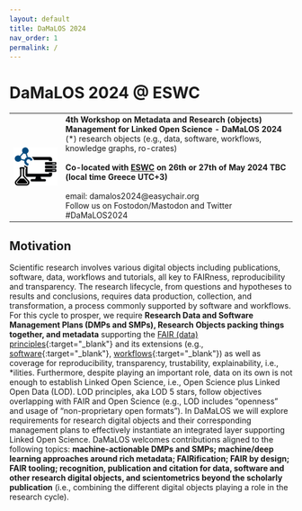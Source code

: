 ```yaml
---
layout: default
title: DaMaLOS 2024
nav_order: 1
permalink: /
---
```


# DaMaLOS 2024 @ ESWC

<table>
  <tr>
    <td style="text-align:left">
      <img src="./img/damalos-half.jpg" alt="DaMaLOS"/>
    </td>
    <td>
    <strong>4th Workshop on Metadata and Research (objects) Management for Linked Open Science - DaMaLOS 2024</strong>
    <br/>
    <italic>(*) research objects (e.g., data, software, workflows, knowledge graphs, ro-crates)</italic>
    <br/><br/>
    <strong>Co-located with <a href="https://2024.eswc-conferences.org/" target="_blank">ESWC</a> on 26th or 27th of May 2024 TBC (local time Greece UTC+3)</strong>
    <br/><br/>
    email: damalos2024@easychair.org <br/>
    Follow us on Fostodon/Mastodon and Twitter #DaMaLOS2024
    </td>
  </tr>
</table>

## Motivation

Scientific research involves various digital objects including publications, software, data, workflows and tutorials, all key to FAIRness, reproducibility and transparency. The research lifecycle, from questions and hypotheses to results and conclusions, requires data production, collection, and transformation, a process commonly supported by software and workflows. For this cycle to prosper, we require **Research Data and Software Management Plans (DMPs and SMPs), Research Objects packing things together, and metadata** supporting the [FAIR (data) principles](https://www.nature.com/articles/sdata201618){:target="_blank"} and its extensions (e.g., [software](https://www.nature.com/articles/s41597-022-01710-x){:target="_blank"}, [workflows](https://direct.mit.edu/dint/article/2/1-2/108/10003/FAIR-Computational-Workflows){:target="_blank"}) as well as coverage for reproducibility, transparency, trustability, explainability, i.e., *ilities. Furthermore, despite playing an important role, data on its own is not enough to establish Linked Open Science, i.e., Open Science plus Linked Open Data (LOD). LOD principles, aka LOD 5 stars, follow objectives overlapping with FAIR and Open Science (e.g., LOD includes “openness” and usage of “non-proprietary open formats”). In DaMaLOS we will explore requirements for research digital objects and their corresponding management plans to effectively instantiate an integrated layer supporting Linked Open Science. DaMaLOS welcomes contributions aligned to the following topics: **machine-actionable DMPs and SMPs; machine/deep learning approaches around rich metadata; FAIRification; FAIR by design; FAIR tooling; recognition, publication and citation for data, software and other research digital objects, and scientometrics beyond the scholarly publication** (i.e., combining the different digital objects playing a role in the research cycle).  


<script type="application/ld+json">
[
  {
    "@context": "https://schema.org",
    "@id": "https://zbmed.github.io/damalos",
    "@type": "Event",
    "name": "DaMaLOS 2024",
    "description": "4th Workshop on Metadata and Research (objects) Management for Linked Open Science - DaMaLOS 2024",
    "image": "https://zbmed.github.io/damalos/img/damalos.jpg",
    "startDate": "2024-05-26",
    "endDate": "2024-05-27",
    "eventStatus": "https://schema.org/EventScheduled",
    "eventAttendanceMode": "https://schema.org/OfflineEventAttendanceMode",
    "keywords": "Research data management, research objects, research environments, Open Science, Linked Open Data, FAIRness, FAIRification, scientometrics, metadata",
    "location": {
      "@type": "Place",
      "name": "Hersonissos, Greece"
    },
    "url": "https://zbmed.github.io/damalos",
    "organizer": [
      {
        "@type": "Person",
        "@id": "https://orcid.org/0000-0003-3986-0510", 
        "url": "https://orcid.org/0000-0003-3986-0510",
        "name": "Leyla Jael Castro",
        "memberOf": 
          {
            "@type": "Organization",
            "@id": "https://www.zbmed.de", 
            "url": "https://www.zbmed.de/en/",
            "name": "ZB MED Information Centre for Life Sciences",
            "logo": "https://www.zbmed.de/typo3conf/ext/dreipc_zbmed/Resources/Public/Image/ZBMED_2017_DE.svg"
          }
      }, 
      {
        "@type": "Person",
        "@id": "https://orcid.org/0000-0002-1018-0370", 
        "url": "https://orcid.org/0000-0002-1018-0370",
        "name": "Dietrich Rebholz-Schuhmann",
        "memberOf": 
          {
            "@type": "Organization",
            "@id": "https://www.zbmed.de", 
            "url": "https://www.zbmed.de/en/",
            "name": "ZB MED Information Centre for Life Sciences",
            "logo": "https://www.zbmed.de/typo3conf/ext/dreipc_zbmed/Resources/Public/Image/ZBMED_2017_DE.svg"
          }
      }, 
      {
        "@type": "Person",
        "@id": "https://orcid.org/0000-0002-8786-7250", 
        "url": "https://orcid.org/0000-0002-8786-7250",
        "name": "Sonja Schimmler",
        "memberOf": 
          {
            "@type": "Organization",
            "@id": "https://www.fokus.fraunhofer.de/", 
            "url": "https://www.fokus.fraunhofer.de/",
            "name": "Fraunhofer Institute for Open Communication Systems",
            "logo": "https://www.fokus.fraunhofer.de/assets/logo-860812875da0f0aa4d5ea48e795aac93b09affdb637eae121b367da604de8737.png"
          }
      }, 
      {
        "@type": "Person",
        "@id": "https://orcid.org/0000-0003-3843-3285", 
        "url": "https://orcid.org/0000-0003-3843-3285",
        "name": "Danilo Dessi",
        "memberOf": 
          {
            "@type": "Organization",
            "@id": "https://www.gesis.org/", 
            "url": "https://www.gesis.org/",
            "name": "Leibniz Institute for the Social Sciences",
            "logo": "https://www.gesis.org/typo3conf/ext/gesis_web_ext/Resources/Public/webpack/dist/img/gs_home_logo_en.svg"
          }
      } 
      
    ],
    "about": "Scientific research involves various digital objects including publications, software, data, workflows and tutorials, all key to FAIRness, reproducibility and transparency. The research lifecycle, from questions and hypotheses to results and conclusions, requires data production, collection, and transformation, a process commonly supported by software and workflows. For this cycle to prosper, we require Research Data and Software Management Plans (DMPs and SMPs), Research Objects packing things together, and metadata supporting the FAIR (data) principles and its extensions (e.g., software, workflows) as well as coverage for reproducibility, transparency, trustability, explainability, i.e., *ilities. Furthermore, despite playing an important role, data on its own is not enough to establish Linked Open Science, i.e., Open Science plus Linked Open Data (LOD). LOD principles, aka LOD 5 stars, follow objectives overlapping with FAIR and Open Science (e.g., LOD includes “openness” and usage of “non-proprietary open formats”). In DaMaLOS we will explore requirements for research digital objects and their corresponding management plans to effectively instantiate an integrated layer supporting Linked Open Science. DaMaLOS welcomes contributions aligned to the following topics: machine-actionable DMPs and SMPs; machine/deep learning approaches around rich metadata; FAIRification; FAIR by design; FAIR tooling; recognition, publication and citation for data, software and other research digital objects, and scientometrics beyond the scholarly publication (i.e., combining the different digital objects playing a role in the research cycle).", 
    "superEvent": {
        "@type": "Event",
        "@id": "https://2024.eswc-conferences.org/",
        "name": "Extended Semantic Web Conference ESWC 2024",
        "description": "The European Semantic Web Conference is a major venue for discussing the latest scientific results and technology innovations around semantic technologies. Building on its past success, ESWC is seeking to broaden its focus to span other relevant related research areas in which Web semantics plays an important role. The goal of the Semantic Web is to create a Web of knowledge and services in which the semantics of content is made explicit and content is linked to both other content and services allowing novel applications to combine content from heterogeneous sites in unforeseen ways and support enhanced matching between users needs and content. This network of knowledge-based functionality will weave together a large network of human knowledge, and make this knowledge machine-processable to support intelligent behaviour by machines. Creating such an interlinked Web of knowledge which spans unstructured text, structured data  as well as multimedia content and services requires the collaboration of many disciplines, including but not limited to: Artificial Intelligence, Natural Language Processing, Databases and Information Systems, Information Retrieval, Machine Learning, Multimedia, Distributed Systems, Social Networks, Web Engineering, and Web Science. These complementarities are reflected in the outline of the technical program of the ESWC 2024. ESWC 2024 will present the latest results in research, technologies and applications in its field. Besides the technical program organized over numerous tracks, the conference will feature a workshop and tutorial program, system descriptions and demos, a posters exhibition and a doctoral symposium.",
        "startDate": "2024-05-26",
        "endDate": "2024-05-30",
        "eventStatus": "https://schema.org/EventScheduled",
        "eventAttendanceMode": "https://schema.org/OfflineEventAttendanceMode",
        "keywords": "All areas dealing with different aspects of semantics on the Web",
        "location": {
          "@type": "Place",
          "name": "Hersonissos, Greece"
        },
        "url": "https://2024.eswc-conferences.org/",
        "image": "https://2024.eswc-conferences.org/wp-content/uploads/2024/08/cropped-ESWC24-logo.png"
    }
  }
]
</script>